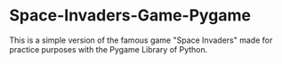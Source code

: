 # Space-Invaders-Game-Pygame
This is a simple version of the famous game "Space Invaders" made for practice purposes with the Pygame Library of Python.
